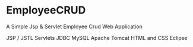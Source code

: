 # EmployeeCRUD
A Simple Jsp &amp; Servlet Employee Crud Web Application 

JSP / JSTL
Servlets
JDBC
MySQL
Apache Tomcat
HTML and CSS
Eclipse
